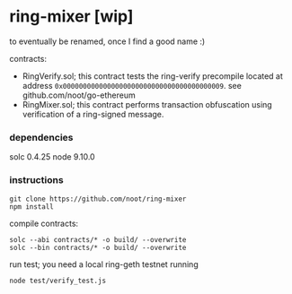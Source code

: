 # ring-mixer [wip]
to eventually be renamed, once I find a good name :)


contracts:
* RingVerify.sol; this contract tests the ring-verify precompile located at address `0x0000000000000000000000000000000000000009`. see github.com/noot/go-ethereum
* RingMixer.sol; this contract performs transaction obfuscation using verification of a ring-signed message.

### dependencies
solc 0.4.25
node 9.10.0

### instructions
```
git clone https://github.com/noot/ring-mixer
npm install
```

compile contracts: 
```
solc --abi contracts/* -o build/ --overwrite
solc --bin contracts/* -o build/ --overwrite
```

run test; you need a local ring-geth testnet running
```
node test/verify_test.js
```
